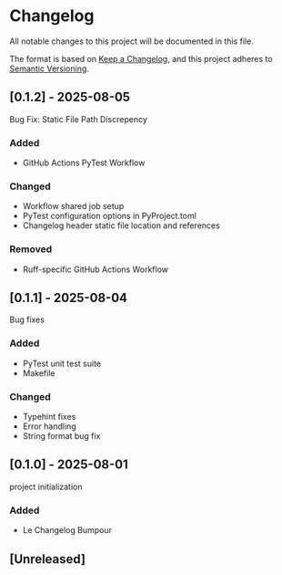 # Changelog

All notable changes to this project will be documented in this file.

The format is based on [Keep a Changelog](https://keepachangelog.com/en/1.1.0/),
and this project adheres to [Semantic Versioning](https://semver.org/spec/v2.0.0.html).

## [0.1.2] - 2025-08-05

Bug Fix: Static File Path Discrepency

### Added

- GitHub Actions PyTest Workflow

### Changed

- Workflow shared job setup
- PyTest configuration options in PyProject.toml
- Changelog header static file location and references

### Removed

- Ruff-specific GitHub Actions Workflow


## [0.1.1] - 2025-08-04

Bug fixes

### Added

- PyTest unit test suite
- Makefile

### Changed

- Typehint fixes
- Error handling
- String format bug fix


## [0.1.0] - 2025-08-01

project initialization

### Added

- Le Changelog Bumpour


## [Unreleased]